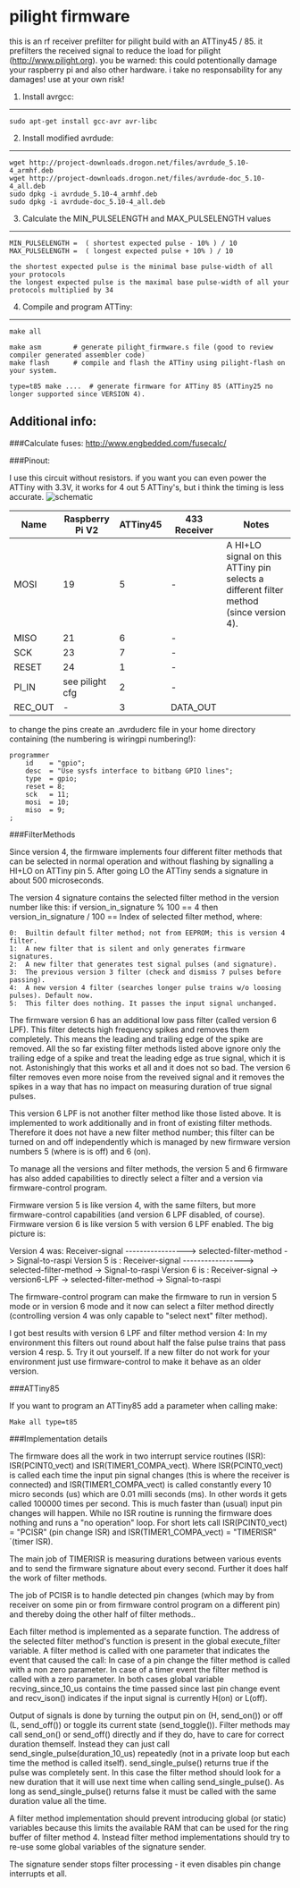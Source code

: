 pilight firmware
=============

this is an rf receiver prefilter for pilight build with an ATTiny45 / 85. it prefilters the received signal to reduce the load for pilight (http://www.pilight.org).
you be warned: this could potentionally damage your raspberry pi and also other hardware. i take no responsability for any damages! use at your own risk!

1. Install avrgcc:
------------------
	sudo apt-get install gcc-avr avr-libc

2. Install modified avrdude:
-------------------
	wget http://project-downloads.drogon.net/files/avrdude_5.10-4_armhf.deb
	wget http://project-downloads.drogon.net/files/avrdude-doc_5.10-4_all.deb
	sudo dpkg -i avrdude_5.10-4_armhf.deb
	sudo dpkg -i avrdude-doc_5.10-4_all.deb

3. Calculate the MIN_PULSELENGTH and MAX_PULSELENGTH values
-------------------
	MIN_PULSELENGTH =  ( shortest expected pulse - 10% ) / 10
	MAX_PULSELENGTH =  ( longest expected pulse + 10% ) / 10
	
	the shortest expected pulse is the minimal base pulse-width of all your protocols
	the longest expected pulse is the maximal base pulse-width of all your protocols multiplied by 34
	
4. Compile and program ATTiny:
------------------------------
	make all
	
	make asm		# generate pilight_firmware.s file (good to review compiler generated assembler code)
	make flash		# compile and flash the ATTiny using pilight-flash on your system.

	type=t85 make ....	# generate firmware for ATTiny 85 (ATTiny25 no longer supported since VERSION 4).


Additional info:
----------------
###Calculate fuses:
	http://www.engbedded.com/fusecalc/

###Pinout:
	
I use this circuit without resistors. if you want you can even power the ATTiny with 3.3V, it works for 4 out 5 ATTiny's, but i think the timing is less accurate.
	![schematic](circuit.png "schematic")

|  Name  | Raspberry Pi V2 | ATTiny45 | 433 Receiver| Notes
|--------|-----------------|----------|-------------|--------------------
|  MOSI  |       19        |    5     |      -      | A HI+LO signal on this ATTiny pin selects a different filter method (since version 4).
|  MISO  |       21        |    6     |      -      |
|  SCK   |       23        |    7     |      -      |
| RESET  |       24        |    1     |      -      |
| PI_IN  | see pilight cfg |    2     |      -      |
|REC_OUT |       -         |    3     |   DATA_OUT  |


to change the pins create an .avrduderc file in your home directory containing (the numbering is wiringpi numbering!):


	programmer
		id    = "gpio";
		desc  = "Use sysfs interface to bitbang GPIO lines";
		type  = gpio;
		reset = 8;
		sck   = 11;
		mosi  = 10;
		miso  = 9;
	;

###FilterMethods

Since version 4, the firmware implements four different filter methods that can be selected
in normal operation and without flashing by signalling a HI+LO on ATTiny pin 5. After going
LO the ATTiny sends a signature in about 500 microseconds.

The version 4 signature contains the selected filter method in the version
number like this: if
	version_in_signature % 100 == 4 then
	version_in_signature / 100 == Index of selected filter method, where:

	0:	Builtin default filter method; not from EEPROM; this is version 4 filter.
	1:	A new filter that is silent and only generates firmware signatures.
	2:	A new filter that generates test signal pulses (and signature).
	3:	The previous version 3 filter (check and dismiss 7 pulses before passing).
	4:	A new version 4 filter (searches longer pulse trains w/o loosing pulses). Default now.
	5:	This filter does nothing. It passes the input signal unchanged.

The firmware version 6 has an additional low pass filter (called version 6
LPF). This filter detects high frequency spikes and removes them completely.
This means the leading and trailing edge of the spike are removed. All the so
far existing filter methods listed above ignore only the trailing edge of a
spike and treat the leading edge as true signal, which it is not. Astonishingly
that this works et all and it does not so bad. The version 6 filter removes
even more noise from the reveived signal and it removes the spikes in a way
that has no impact on measuring duration of true signal pulses.

This version 6 LPF is not another filter method like those listed above. It is
implemented to work additionally and in front of existing filter methods.
Therefore it does not have a new filter method number; this filter can be
turned on and off independently which is managed by new firmware version
numbers 5 (where is is off) and 6 (on).

To manage all the versions and filter methods, the version 5 and 6 firmware
has also added capabilities to directly select a filter and a version via
firmware-control program.

Firmware version 5 is like version 4, with the same filters, but more
firmware-control capabilities (and version 6 LPF disabled, of course).
Firmware version 6 is like version 5 with version 6 LPF enabled.
The big picture is:

 Version 4 was: Receiver-signal -----------------> selected-filter-method -> Signal-to-raspi
 Version 5 is : Receiver-signal -----------------> selected-filter-method -> Signal-to-raspi
 Version 6 is : Receiver-signal -> version6-LPF -> selected-filter-method -> Signal-to-raspi

The firmware-control program can make the firmware to run in version 5 mode or
in version 6 mode and it now can select a filter method directly (controlling
version 4 was only capable to "select next" filter method).

I got best results with version 6 LPF and filter method version 4: In my
environment this filters out round about half the false pulse trains that pass
version 4 resp. 5.  Try it out yourself. If a new filter do not work for your
environment just use firmware-control to make it behave as an older version.

###ATTiny85

If you want to program an ATTiny85 add a parameter when calling make:

```
Make all type=t85
```

###Implementation details

The firmware does all the work in two interrupt service routines (ISR):
ISR(PCINT0_vect) and ISR(TIMER1_COMPA_vect).  Where ISR(PCINT0_vect) is called
each time the input pin signal changes (this is where the receiver is
connected) and ISR(TIMER1_COMPA_vect) is called constantly every 10 micro
seconds (us) which are 0.01 milli seconds (ms). In other words it gets called
100000 times per second. This is much faster than (usual) input pin changes
will happen. While no ISR routine is running the firmware does nothing and runs
a "no operation" loop. For short lets call ISR(PCINT0_vect) = "PCISR" (pin
change ISR) and ISR(TIMER1_COMPA_vect) = "TIMERISR" ´(timer ISR).

The main job of TIMERISR is measuring durations between various events and to
send the firmware signature about every second. Further it does half the work
of filter methods.

The job of PCISR is to handle detected pin changes (which may by from receiver
on some pin or from firmware control program on a different pin) and thereby
doing the other half of filter methods..

Each filter method is implemented as a separate function. The address of the
selected filter method's function is present in the global execute_filter variable.
A filter method is called with one parameter that indicates the event that
caused the call:
In case of a pin change the filter method is called with a non zero parameter.
In case of a timer event the filter method is called with a zero parameter.
In both cases global variable recving_since_10_us contains the time passed since
last pin change event and recv_ison() indicates if the input signal is currently
H(on) or L(off).

Output of signals is done by turning the output pin on (H, send_on()) or off
(L, send_off()) or toggle its current state (send_toggle()). Filter methods may
call send_on() or send_off() directly and if they do, have to care for correct
duration themself. Instead they can just call send_single_pulse(duration_10_us)
repeatedly (not in a private loop but each time the method is called itself).
send_single_pulse() returns true if the pulse was completely sent.  In this
case the filter method should look for a new duration that it will use next
time when calling send_single_pulse(). As long as send_single_pulse() returns
false it must be called with the same duration value all the time.

A filter method implementation should prevent introducing global (or static)
variables because this limits the available RAM that can be used for the ring
buffer of filter method 4. Instead filter method implementations should try
to re-use some global variables of the signature sender.

The signature sender stops filter processing - it even disables pin change
interrupts et all.
